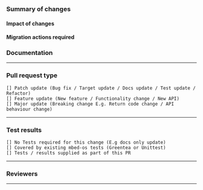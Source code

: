 <!--
For more information on the requirements for pull requests, please see [the contributing guidelines](https://os.mbed.com/docs/mbed-os/latest/contributing/workflow.html).

NOTE: Do not remove any of the template headings (even for optional sections) as this
template is automatically parsed. 
-->

### Summary of changes <!-- Required -->

<!-- 
    Please provide the following information: 

    Description of the the change (what is this fixing / adding / removing?).

    Why the change is needed (if this is fixing a reported issue please summarize what
    the issue is and add the reference. E.g. Fixes #17119).

    NOTE: This section is automatically written to release notes for Feature and 
    Major releases and should contain enough details for a user.
    
-->

#### Impact of changes <!-- Optional -->
<!-- 
    If there are any implications for users taking this change then they must be 
    provided here. For Major PR types this field is MANDATORY.

    NOTE: This section is automatically written to release notes for Feature and 
    Major releases and should contain enough details for a user.
-->

#### Migration actions required <!-- Optional -->
<!-- 
    This should only be applicable in Major PR types for which this field is MANDATORY.

    NOTE: This section is automatically written to release notes for Feature and 
    Major releases and should contain enough details for a user.
-->

### Documentation <!-- Required -->

<!-- 
    Please provide details of any document updates required, including links to any
    related PRs against the docs repository.
    If no document updates are required please specify 'None', this at least tells us
    that this has been considered.
-->

----------------------------------------------------------------------------------------------------------------
### Pull request type <!-- Required -->

<!--
    Please add only one X to one of the following types. Do not fill multiple types (split the pull request otherwise).
    Please note this is not a GitHub task list, indenting the boxes or changing the format to add a '.' or '*' in front of them would change the meaning incorrectly. 
-->
    [] Patch update (Bug fix / Target update / Docs update / Test update / Refactor)
    [] Feature update (New feature / Functionality change / New API)
    [] Major update (Breaking change E.g. Return code change / API behaviour change)

----------------------------------------------------------------------------------------------------------------
### Test results <!-- Required -->

<!--
    Provide all the information required, listing all the testing performed. For new targets please attach full test results for all supported compilers.
-->
    [] No Tests required for this change (E.g docs only update)
    [] Covered by existing mbed-os tests (Greentea or Unittest)
    [] Tests / results supplied as part of this PR
    
    
----------------------------------------------------------------------------------------------------------------
### Reviewers <!-- Optional -->

<!--
    Request additional reviewers with @username or @team
-->

----------------------------------------------------------------------------------------------------------------
